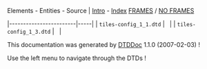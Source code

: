 Elements - Entities - Source | [Intro](intro.html.md) - [Index](elementsIndex.html)
 [FRAMES](index.html.md) / [NO FRAMES](intro.html)

|------------------------|-----|
| `tiles-config_1_1.dtd` |     |
| `tiles-config_1_3.dtd` |     |

This documentation was generated by [DTDDoc](http://dtddoc.sourceforge.net) 1.1.0 (2007-02-03) !

Use the left menu to navigate through the DTDs !
